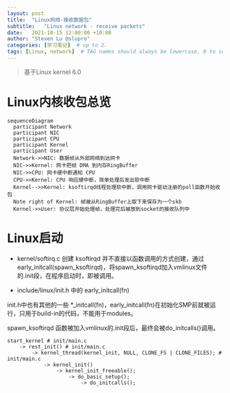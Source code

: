 ```yaml
---
layout: post
title:  "Linux网络-接收数据包"
subtitle:   "Linux network - receive packets"
date:   2021-10-15 12:00:00 +10:00
author: "Steven Lu @slupro"
categories: [学习笔记]  # up to 2.
tags: [Linux, network]  # TAG names should always be lowercase, 0 to infinity.
---
```


> 基于Linux kernel 6.0

# Linux内核收包总览

```mermaid
sequenceDiagram
  participant Network
  participant NIC
  participant CPU
  participant Kernel
  participant User
  Network->>NIC: 数据帧从外部网络到达网卡
  NIC->>Kernel: 网卡把帧 DMA 到内存RingBuffer
  NIC->>CPU: 网卡硬中断通知 CPU
  CPU->>Kernel: CPU 响应硬中断，简单处理后发出软中断
  Kernel-->>Kernel: ksoftirqd线程处理软中断，调用网卡驱动注册的poll函数开始收包
  Note right of Kernel: 帧被从RingBuffer上取下来保存为一个skb
  Kernel->>User: 协议层开始处理帧，处理完后被放到socket的接收队列中
```

# Linux启动

* kernel/softirq.c 创建 ksoftirqd
并不直接以函数调用的方式创建，通过 early_initcall(spawn_ksoftirqd)，将spawn_ksoftirqd加入vmlinux文件的.init段，在程序启动时，即被调用。

* include/linux/init.h 中的 early_initcall(fn)

init.h中也有其他的一些 *_initcall(fn)，early_initcall(fn)在初始化SMP前就被运行，只用于build-in的代码，不能用于modules。

spawn_ksoftirqd 函数被加入vmlinux的.init段后，最终会被do_initcalls()调用。

```
start_kernel # init/main.c
	-> rest_init() # init/main.c
		-> kernel_thread(kernel_init, NULL, CLONE_FS | CLONE_FILES); # init/main.c
			-> kernel_init()
				-> kernel_init_freeable();
					-> do_basic_setup();
						-> do_initcalls();
```

